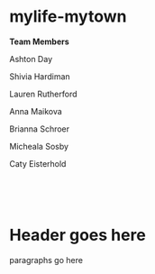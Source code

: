 # mylife-mytown
<p><b>Team Members</b></p>
<p>Ashton Day</p>
<p>Shivia Hardiman</p>
<p>Lauren Rutherford</p>
<p>Anna Maikova</p>
<p>Brianna Schroer</p>
<p>Micheala Sosby</p>
<p>Caty Eisterhold</p>

<!DOCTYPE html>
​
<html>
<head>
  <title>A basic page</title>
  <meta charset="utf-8">
  <meta name="author" content="Lauren Rutherford">
  <meta name="description" content="My Life, My Town J4502">
  <meta name="viewport" content="width=device-width, initial-scale=1">
 </head>
​
<body>
  <h1>Header goes here</h1>
  <p>paragraphs go here</p>
  <!--This is a comment! It won't show up in the page, just in your source code.-->
</body>
​
​
</html>

<head>
<body>
<title>
<footer>
